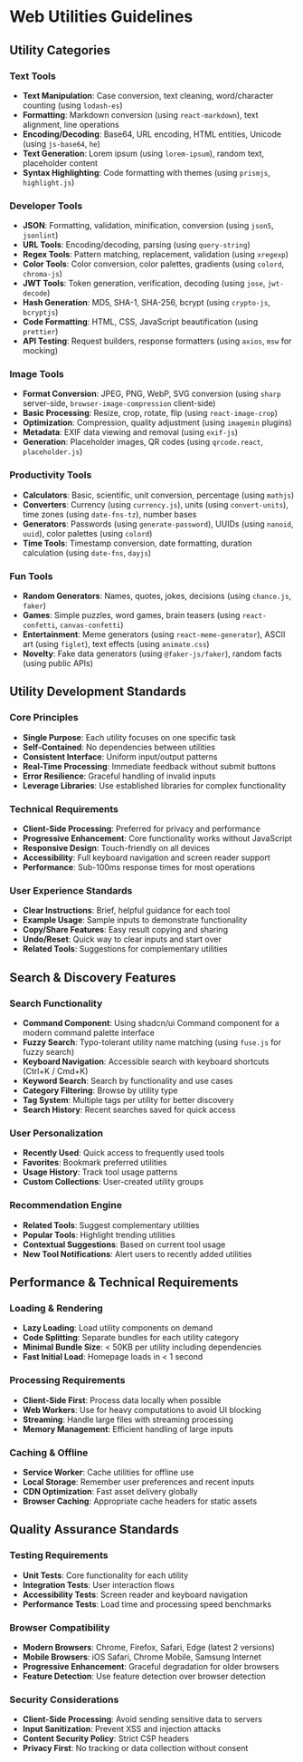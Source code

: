 # Web Utilities Guidelines

## Utility Categories

### Text Tools
- **Text Manipulation**: Case conversion, text cleaning, word/character counting (using `lodash-es`)
- **Formatting**: Markdown conversion (using `react-markdown`), text alignment, line operations
- **Encoding/Decoding**: Base64, URL encoding, HTML entities, Unicode (using `js-base64`, `he`)
- **Text Generation**: Lorem ipsum (using `lorem-ipsum`), random text, placeholder content
- **Syntax Highlighting**: Code formatting with themes (using `prismjs`, `highlight.js`)

### Developer Tools
- **JSON**: Formatting, validation, minification, conversion (using `json5`, `jsonlint`)
- **URL Tools**: Encoding/decoding, parsing (using `query-string`)
- **Regex Tools**: Pattern matching, replacement, validation (using `xregexp`)
- **Color Tools**: Color conversion, color palettes, gradients (using `colord`, `chroma-js`)
- **JWT Tools**: Token generation, verification, decoding (using `jose`, `jwt-decode`)
- **Hash Generation**: MD5, SHA-1, SHA-256, bcrypt (using `crypto-js`, `bcryptjs`)
- **Code Formatting**: HTML, CSS, JavaScript beautification (using `prettier`)
- **API Testing**: Request builders, response formatters (using `axios`, `msw` for mocking)

### Image Tools
- **Format Conversion**: JPEG, PNG, WebP, SVG conversion (using `sharp` server-side, `browser-image-compression` client-side)
- **Basic Processing**: Resize, crop, rotate, flip (using `react-image-crop`)
- **Optimization**: Compression, quality adjustment (using `imagemin` plugins)
- **Metadata**: EXIF data viewing and removal (using `exif-js`)
- **Generation**: Placeholder images, QR codes (using `qrcode.react`, `placeholder.js`)

### Productivity Tools
- **Calculators**: Basic, scientific, unit conversion, percentage (using `mathjs`)
- **Converters**: Currency (using `currency.js`), units (using `convert-units`), time zones (using `date-fns-tz`), number bases
- **Generators**: Passwords (using `generate-password`), UUIDs (using `nanoid`, `uuid`), color palettes (using `colord`)
- **Time Tools**: Timestamp conversion, date formatting, duration calculation (using `date-fns`, `dayjs`)

### Fun Tools
- **Random Generators**: Names, quotes, jokes, decisions (using `chance.js`, `faker`)
- **Games**: Simple puzzles, word games, brain teasers (using `react-confetti`, `canvas-confetti`)
- **Entertainment**: Meme generators (using `react-meme-generator`), ASCII art (using `figlet`), text effects (using `animate.css`)
- **Novelty**: Fake data generators (using `@faker-js/faker`), random facts (using public APIs)

## Utility Development Standards

### Core Principles
- **Single Purpose**: Each utility focuses on one specific task
- **Self-Contained**: No dependencies between utilities
- **Consistent Interface**: Uniform input/output patterns
- **Real-Time Processing**: Immediate feedback without submit buttons
- **Error Resilience**: Graceful handling of invalid inputs
- **Leverage Libraries**: Use established libraries for complex functionality

### Technical Requirements
- **Client-Side Processing**: Preferred for privacy and performance
- **Progressive Enhancement**: Core functionality works without JavaScript
- **Responsive Design**: Touch-friendly on all devices
- **Accessibility**: Full keyboard navigation and screen reader support
- **Performance**: Sub-100ms response times for most operations

### User Experience Standards
- **Clear Instructions**: Brief, helpful guidance for each tool
- **Example Usage**: Sample inputs to demonstrate functionality
- **Copy/Share Features**: Easy result copying and sharing
- **Undo/Reset**: Quick way to clear inputs and start over
- **Related Tools**: Suggestions for complementary utilities

## Search & Discovery Features

### Search Functionality
- **Command Component**: Using shadcn/ui Command component for a modern command palette interface
- **Fuzzy Search**: Typo-tolerant utility name matching (using `fuse.js` for fuzzy search)
- **Keyboard Navigation**: Accessible search with keyboard shortcuts (Ctrl+K / Cmd+K)
- **Keyword Search**: Search by functionality and use cases
- **Category Filtering**: Browse by utility type
- **Tag System**: Multiple tags per utility for better discovery
- **Search History**: Recent searches saved for quick access

### User Personalization
- **Recently Used**: Quick access to frequently used tools
- **Favorites**: Bookmark preferred utilities
- **Usage History**: Track tool usage patterns
- **Custom Collections**: User-created utility groups

### Recommendation Engine
- **Related Tools**: Suggest complementary utilities
- **Popular Tools**: Highlight trending utilities
- **Contextual Suggestions**: Based on current tool usage
- **New Tool Notifications**: Alert users to recently added utilities

## Performance & Technical Requirements

### Loading & Rendering
- **Lazy Loading**: Load utility components on demand
- **Code Splitting**: Separate bundles for each utility category
- **Minimal Bundle Size**: < 50KB per utility including dependencies
- **Fast Initial Load**: Homepage loads in < 1 second

### Processing Requirements
- **Client-Side First**: Process data locally when possible
- **Web Workers**: Use for heavy computations to avoid UI blocking
- **Streaming**: Handle large files with streaming processing
- **Memory Management**: Efficient handling of large inputs

### Caching & Offline
- **Service Worker**: Cache utilities for offline use
- **Local Storage**: Remember user preferences and recent inputs
- **CDN Optimization**: Fast asset delivery globally
- **Browser Caching**: Appropriate cache headers for static assets

## Quality Assurance Standards

### Testing Requirements
- **Unit Tests**: Core functionality for each utility
- **Integration Tests**: User interaction flows
- **Accessibility Tests**: Screen reader and keyboard navigation
- **Performance Tests**: Load time and processing speed benchmarks

### Browser Compatibility
- **Modern Browsers**: Chrome, Firefox, Safari, Edge (latest 2 versions)
- **Mobile Browsers**: iOS Safari, Chrome Mobile, Samsung Internet
- **Progressive Enhancement**: Graceful degradation for older browsers
- **Feature Detection**: Use feature detection over browser detection

### Security Considerations
- **Client-Side Processing**: Avoid sending sensitive data to servers
- **Input Sanitization**: Prevent XSS and injection attacks
- **Content Security Policy**: Strict CSP headers
- **Privacy First**: No tracking or data collection without consent